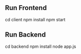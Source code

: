 ## Run Frontend
cd client
npm install
npm start     

## Run Backend
cd backend
npm install
node app.js      


